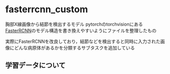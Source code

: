# fasterrcnn_custom

胸部X線画像から結節を検出するモデル
pytorchのtorchvisionにある[FasterRCNN](https://pytorch.org/vision/main/models/faster_rcnn.html)のモデル構造を書き換えやすいようにファイルを整理したもの

実際にFasterRCNNを改良しており，結節などを検出すると同時に入力された画像にどんな病原体があるかを分類するサブタスクを追加している

## 学習データについて


